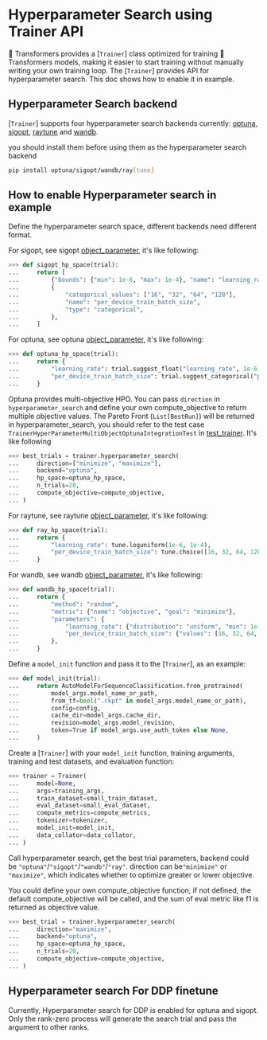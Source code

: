 <!--Copyright 2022 The HuggingFace Team. All rights reserved.

Licensed under the Apache License, Version 2.0 (the "License"); you may not use this file except in compliance with
the License. You may obtain a copy of the License at

http://www.apache.org/licenses/LICENSE-2.0

Unless required by applicable law or agreed to in writing, software distributed under the License is distributed on
an "AS IS" BASIS, WITHOUT WARRANTIES OR CONDITIONS OF ANY KIND, either express or implied. See the License for the

⚠️ Note that this file is in Markdown but contain specific syntax for our doc-builder (similar to MDX) that may not be
rendered properly in your Markdown viewer.

-->

# Hyperparameter Search using Trainer API

🤗 Transformers provides a [`Trainer`] class optimized for training 🤗 Transformers models, making it easier to start training without manually writing your own training loop. The [`Trainer`] provides API for hyperparameter search. This doc shows how to enable it in example. 

## Hyperparameter Search backend

[`Trainer`] supports four hyperparameter search backends currently:
[optuna](https://optuna.org/), [sigopt](https://sigopt.com/), [raytune](https://docs.ray.io/en/latest/tune/index.html) and [wandb](https://wandb.ai/site/sweeps).

you should install them before using them as the hyperparameter search backend
```bash
pip install optuna/sigopt/wandb/ray[tune] 
```

## How to enable Hyperparameter search in example

Define the hyperparameter search space, different backends need different format.

For sigopt, see sigopt [object_parameter](https://docs.sigopt.com/ai-module-api-references/api_reference/objects/object_parameter), it's like following:
```py
>>> def sigopt_hp_space(trial):
...     return [
...         {"bounds": {"min": 1e-6, "max": 1e-4}, "name": "learning_rate", "type": "double"},
...         {
...             "categorical_values": ["16", "32", "64", "128"],
...             "name": "per_device_train_batch_size",
...             "type": "categorical",
...         },
...     ]
```

For optuna, see optuna [object_parameter](https://optuna.readthedocs.io/en/stable/tutorial/10_key_features/002_configurations.html#sphx-glr-tutorial-10-key-features-002-configurations-py), it's like following:

```py
>>> def optuna_hp_space(trial):
...     return {
...         "learning_rate": trial.suggest_float("learning_rate", 1e-6, 1e-4, log=True),
...         "per_device_train_batch_size": trial.suggest_categorical("per_device_train_batch_size", [16, 32, 64, 128]),
...     }
```

Optuna provides multi-objective HPO. You can pass `direction` in `hyperparameter_search` and define your own compute_objective to return multiple objective values. The Pareto Front (`List[BestRun]`) will be returned in hyperparameter_search, you should refer to the test case `TrainerHyperParameterMultiObjectOptunaIntegrationTest` in [test_trainer](https://github.com/huggingface/transformers/blob/main/tests/trainer/test_trainer.py). It's like following

```py
>>> best_trials = trainer.hyperparameter_search(
...     direction=["minimize", "maximize"],
...     backend="optuna",
...     hp_space=optuna_hp_space,
...     n_trials=20,
...     compute_objective=compute_objective,
... )
```

For raytune, see raytune [object_parameter](https://docs.ray.io/en/latest/tune/api/search_space.html), it's like following:

```py
>>> def ray_hp_space(trial):
...     return {
...         "learning_rate": tune.loguniform(1e-6, 1e-4),
...         "per_device_train_batch_size": tune.choice([16, 32, 64, 128]),
...     }
```

For wandb, see wandb [object_parameter](https://docs.wandb.ai/guides/sweeps/configuration), it's like following:

```py
>>> def wandb_hp_space(trial):
...     return {
...         "method": "random",
...         "metric": {"name": "objective", "goal": "minimize"},
...         "parameters": {
...             "learning_rate": {"distribution": "uniform", "min": 1e-6, "max": 1e-4},
...             "per_device_train_batch_size": {"values": [16, 32, 64, 128]},
...         },
...     }
```

Define a `model_init` function and pass it to the [`Trainer`], as an example:
```py
>>> def model_init(trial):
...     return AutoModelForSequenceClassification.from_pretrained(
...         model_args.model_name_or_path,
...         from_tf=bool(".ckpt" in model_args.model_name_or_path),
...         config=config,
...         cache_dir=model_args.cache_dir,
...         revision=model_args.model_revision,
...         token=True if model_args.use_auth_token else None,
...     )
```

Create a [`Trainer`] with your `model_init` function, training arguments, training and test datasets, and evaluation function:

```py
>>> trainer = Trainer(
...     model=None,
...     args=training_args,
...     train_dataset=small_train_dataset,
...     eval_dataset=small_eval_dataset,
...     compute_metrics=compute_metrics,
...     tokenizer=tokenizer,
...     model_init=model_init,
...     data_collator=data_collator,
... )
```

Call hyperparameter search, get the best trial parameters, backend could be `"optuna"`/`"sigopt"`/`"wandb"`/`"ray"`. direction can be`"minimize"` or `"maximize"`, which indicates whether to optimize greater or lower objective.

You could define your own compute_objective function, if not defined, the default compute_objective will be called, and the sum of eval metric like f1 is returned as objective value.

```py
>>> best_trial = trainer.hyperparameter_search(
...     direction="maximize",
...     backend="optuna",
...     hp_space=optuna_hp_space,
...     n_trials=20,
...     compute_objective=compute_objective,
... )
```

## Hyperparameter search For DDP finetune
Currently, Hyperparameter search for DDP is enabled for optuna and sigopt. Only the rank-zero process will generate the search trial and pass the argument to other ranks.
